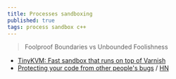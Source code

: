 ```yaml
---
title: Processes sandboxing
published: true
tags: process sandbox c++
---
```

> Foolproof Boundaries vs Unbounded Foolishness 

- [	TinyKVM: Fast sandbox that runs on top of Varnish](https://news.ycombinator.com/item?id=43358980)
- [	Protecting your code from other people's bugs](https://spawn-queue.acm.org/doi/pdf/10.1145/3733699) / [HN](https://news.ycombinator.com/item?id=44241209)


